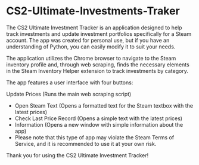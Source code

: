 # CS2-Ultimate-Investments-Traker

The CS2 Ultimate Investment Tracker is an application designed to help track investments and update investment portfolios specifically for a Steam account. The app was created for personal use, but if you have an understanding of Python, you can easily modify it to suit your needs.

The application utilizes the Chrome browser to navigate to the Steam inventory profile and, through web scraping, finds the necessary elements in the Steam Inventory Helper extension to track investments by category.

The app features a user interface with four buttons:

Update Prices (Runs the main web scraping script)
- Open Steam Text (Opens a formatted text for the Steam textbox with the latest prices)
- Check Last Price Record (Opens a simple text with the latest prices)
- Information (Opens a new window with simple information about the app)
- Please note that this type of app may violate the Steam Terms of Service, and it is recommended to use it at your own risk.

Thank you for using the CS2 Ultimate Investment Tracker!
